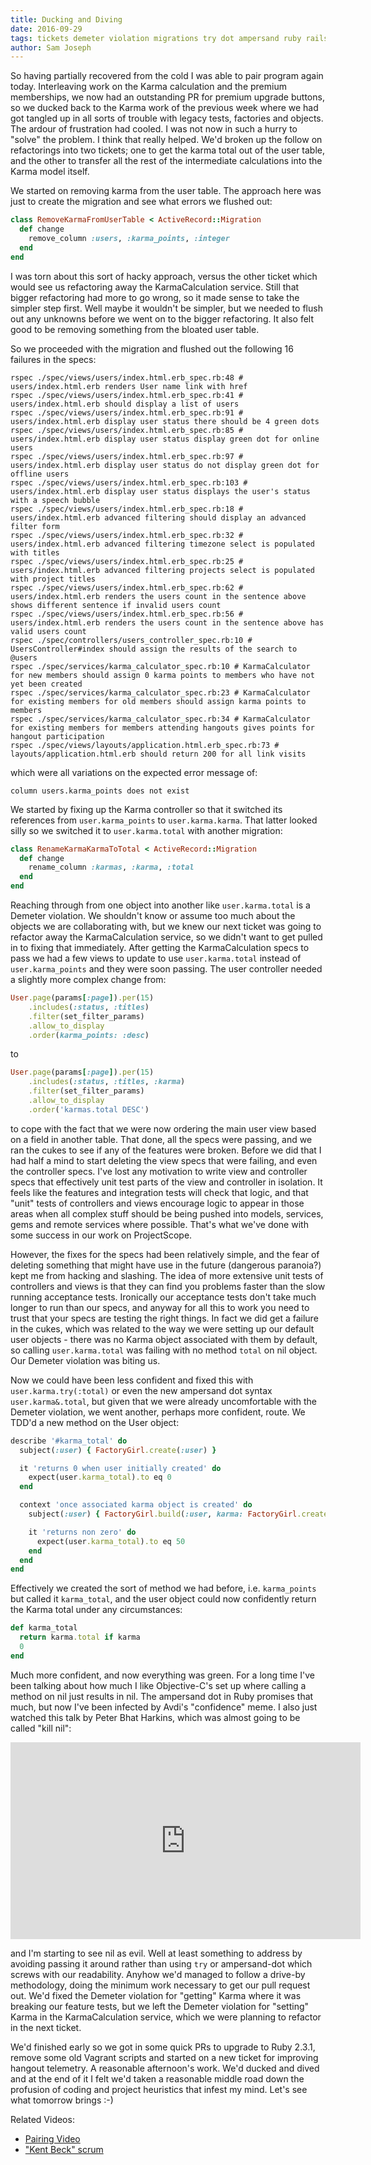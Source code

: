 ```yaml
---
title: Ducking and Diving
date: 2016-09-29
tags: tickets demeter violation migrations try dot ampersand ruby rails feature integration unit tests
author: Sam Joseph
---
```


So having partially recovered from the cold I was able to pair program again today.  Interleaving work on the Karma calculation and the premium memberships, we now had an outstanding PR for premium upgrade buttons, so we ducked back to the Karma work of the previous week where we had got tangled up in all sorts of trouble with legacy tests, factories and objects.  The ardour of frustration had cooled.  I was not now in such a hurry to "solve" the problem.  I think that really helped.  We'd broken up the follow on refactorings into two tickets; one to get the karma total out of the user table, and the other to transfer all the rest of the intermediate calculations into the Karma model itself.

We started on removing karma from the user table.  The approach here was just to create the migration and see what errors we flushed out:

```rb
class RemoveKarmaFromUserTable < ActiveRecord::Migration
  def change
    remove_column :users, :karma_points, :integer
  end
end
```

I was torn about this sort of hacky approach, versus the other ticket which would see us refactoring away the KarmaCalculation service.  Still that bigger refactoring had more to go wrong, so it made sense to take the simpler step first.  Well maybe it wouldn't be simpler, but we needed to flush out any unknowns before we went on to the bigger refactoring.  It also felt good to be removing something from the bloated user table.

So we proceeded with the migration and flushed out the following 16 failures in the specs:

```
rspec ./spec/views/users/index.html.erb_spec.rb:48 # users/index.html.erb renders User name link with href
rspec ./spec/views/users/index.html.erb_spec.rb:41 # users/index.html.erb should display a list of users
rspec ./spec/views/users/index.html.erb_spec.rb:91 # users/index.html.erb display user status there should be 4 green dots
rspec ./spec/views/users/index.html.erb_spec.rb:85 # users/index.html.erb display user status display green dot for online users
rspec ./spec/views/users/index.html.erb_spec.rb:97 # users/index.html.erb display user status do not display green dot for offline users
rspec ./spec/views/users/index.html.erb_spec.rb:103 # users/index.html.erb display user status displays the user's status with a speech bubble
rspec ./spec/views/users/index.html.erb_spec.rb:18 # users/index.html.erb advanced filtering should display an advanced filter form
rspec ./spec/views/users/index.html.erb_spec.rb:32 # users/index.html.erb advanced filtering timezone select is populated with titles
rspec ./spec/views/users/index.html.erb_spec.rb:25 # users/index.html.erb advanced filtering projects select is populated with project titles
rspec ./spec/views/users/index.html.erb_spec.rb:62 # users/index.html.erb renders the users count in the sentence above shows different sentence if invalid users count
rspec ./spec/views/users/index.html.erb_spec.rb:56 # users/index.html.erb renders the users count in the sentence above has valid users count
rspec ./spec/controllers/users_controller_spec.rb:10 # UsersController#index should assign the results of the search to @users
rspec ./spec/services/karma_calculator_spec.rb:10 # KarmaCalculator for new members should assign 0 karma points to members who have not yet been created
rspec ./spec/services/karma_calculator_spec.rb:23 # KarmaCalculator for existing members for old members should assign karma points to members
rspec ./spec/services/karma_calculator_spec.rb:34 # KarmaCalculator for existing members for members attending hangouts gives points for hangout participation
rspec ./spec/views/layouts/application.html.erb_spec.rb:73 # layouts/application.html.erb should return 200 for all link visits
```

which were all variations on the expected error message of:

```
column users.karma_points does not exist
```

We started by fixing up the Karma controller so that it switched its references from `user.karma_points` to `user.karma.karma`.  That latter looked silly so we switched it to `user.karma.total` with another migration:

```rb
class RenameKarmaKarmaToTotal < ActiveRecord::Migration
  def change
    rename_column :karmas, :karma, :total
  end
end
```

Reaching through from one object into another like `user.karma.total` is a Demeter violation.   We shouldn't know or assume too much about the objects we are collaborating with, but we knew our next ticket was going to refactor away the KarmaCalculation service, so we didn't want to get pulled in to fixing that immediately.  After getting the KarmaCalculation specs to pass we had a few views to update to use `user.karma.total` instead of `user.karma_points` and they were soon passing.  The user controller needed a slightly more complex change from:

```rb
User.page(params[:page]).per(15)
    .includes(:status, :titles)
    .filter(set_filter_params)
    .allow_to_display
    .order(karma_points: :desc)
```

to

```rb
User.page(params[:page]).per(15)
    .includes(:status, :titles, :karma)
    .filter(set_filter_params)
    .allow_to_display
    .order('karmas.total DESC')
```

to cope with the fact that we were now ordering the main user view based on a field in another table.  That done, all the specs were passing, and we ran the cukes to see if any of the features were broken. Before we did that I had half a mind to start deleting the view specs that were failing, and even the controller specs.  I've lost any motivation to write view and controller specs that effectively unit test parts of the view and controller in isolation.  It feels like the features and integration tests will check that logic, and that "unit" tests of controllers and views encourage logic to appear in those areas when all complex stuff should be being pushed into models, services, gems and remote services where possible.  That's what we've done with some success in our work on ProjectScope.

However, the fixes for the specs had been relatively simple, and the fear of deleting something that might have use in the future (dangerous paranoia?) kept me from hacking and slashing.  The idea of more extensive unit tests of controllers and views is that they can find you problems faster than the slow running acceptance tests.  Ironically our acceptance tests don't take much longer to run than our specs, and anyway for all this to work you need to trust that your specs are testing the right things.  In fact we did get a failure in the cukes, which was related to the way we were setting up our default user objects - there was no Karma object associated with them by default, so calling `user.karma.total` was failing with no method `total` on nil object.  Our Demeter violation was biting us.

Now we could have been less confident and fixed this with `user.karma.try(:total)` or even the new ampersand dot syntax `user.karma&.total`, but given that we were already uncomfortable with the Demeter violation, we went another, perhaps more confident, route.  We TDD'd a new method on the User object:

```rb
describe '#karma_total' do
  subject(:user) { FactoryGirl.create(:user) }

  it 'returns 0 when user initially created' do
    expect(user.karma_total).to eq 0
  end

  context 'once associated karma object is created' do
    subject(:user) { FactoryGirl.build(:user, karma: FactoryGirl.create(:karma, total: 50)) }

    it 'returns non zero' do
      expect(user.karma_total).to eq 50
    end
  end
end 
```

Effectively we created the sort of method we had before, i.e. `karma_points` but called it `karma_total`, and the user object could now confidently return the Karma total under any circumstances:

```rb
def karma_total
  return karma.total if karma
  0
end
```

Much more confident, and now everything was green.  For a long time I've been talking about how much I like Objective-C's set up where calling a method on nil just results in nil.  The ampersand dot in Ruby promises that much, but now I've been infected by Avdi's "confidence" meme.  I also just watched this talk by Peter Bhat Harkins, which was almost going to be called "kill nil":

<iframe style="display: block; margin: auto;" align="center" width="560" height="315" src="https://www.youtube.com/embed/tg3YjMqWNj0" frameborder="0" allowfullscreen></iframe>

and I'm starting to see nil as evil.  Well at least something to address by avoiding passing it around rather than using `try` or ampersand-dot which screws with our readability.  Anyhow we'd managed to follow a drive-by methodology, doing the minimum work necessary to get our pull request out.  We'd fixed the Demeter violation for "getting" Karma where it was breaking our feature tests, but we left the Demeter violation for "setting" Karma in the KarmaCalculation service, which we were planning to refactor in the next ticket.

We'd finished early so we got in some quick PRs to upgrade to Ruby 2.3.1, remove some old Vagrant scripts and started on a new ticket for improving hangout telemetry.  A reasonable afternoon's work.  We'd ducked and dived and at the end of it I felt we'd taken a reasonable middle road down the profusion of coding and project heuristics that infest my mind.  Let's see what tomorrow brings :-)

Related Videos:

* [Pairing Video](https://www.youtube.com/watch?v=fPGJ5lon92M)
* ["Kent Beck" scrum](https://www.youtube.com/watch?v=r6pWaOVKyRM)
 




